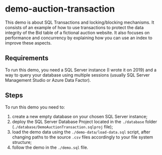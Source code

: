 # demo-auction-transaction

This demo is about SQL Transactions and locking/blocking mechanisms.
It consists of an example of how to use transactions to protect the data
integrity of the Bid table of a fictional auction website.
It also focuses on performance and concurrency by explaining how you can use an
index to improve these aspects.

## Requirements

To run this demo, you need a SQL Server instance (I wrote it on 2019) and a way
to query your database using multiple sessions (usually SQL Server Management
Studio or Azure Data Factor).

## Steps

To run this demo you need to:

1. create a new empty database on your chosen SQL Server instance;
2. deploy the SQL Server Database Project located in the `./database` folder
   (`./database/DemoAuctionTransaction.sqlproj` file);
3. load the demo data using the `./demo-data/load-data.sql` script, after
   changing paths to the source `.csv` files accordingly to your file system
   structure;
4. follow the demo in the `./demo.sql` file.
